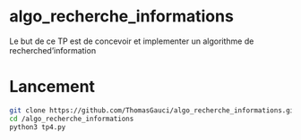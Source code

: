 # algo_recherche_informations
Le but de ce TP est de concevoir et implementer un algorithme de recherched’information

# Lancement 
```bash
git clone https://github.com/ThomasGauci/algo_recherche_informations.git
cd /algo_recherche_informations
python3 tp4.py
```

